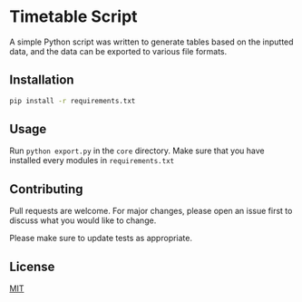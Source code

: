 # Timetable Script

A simple Python script was written to generate tables based on the inputted data, and the data can be exported to various file formats.


## Installation

```bash
pip install -r requirements.txt
```

## Usage
Run `python export.py` in the `core` directory. Make sure that you have installed every modules in `requirements.txt`

## Contributing

Pull requests are welcome. For major changes, please open an issue first
to discuss what you would like to change.

Please make sure to update tests as appropriate.

## License

[MIT](https://choosealicense.com/licenses/mit/)
